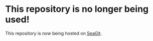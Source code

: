 # This repository is no longer being used!
This repository is now being hosted on [SeaGit](https://git.seaswimmer.cc/GalacticFactory/AdrenaFactory).
